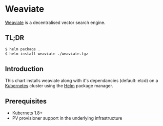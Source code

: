 # Weaviate

[Weaviate](https://www.semi.network/products/weaviate.html) is a decentralised vector search engine.

## TL;DR

```bash
$ helm package .
$ helm install weaviate ./weaviate.tgz
```

## Introduction

This chart installs weaviate along with it's dependancies (default: etcd) on a [Kubernetes](http://kubernetes.io) cluster using the [Helm](https://helm.sh) package manager.

## Prerequisites

- Kubernets 1.8+
- PV provisioner support in the underlying infrastructure
